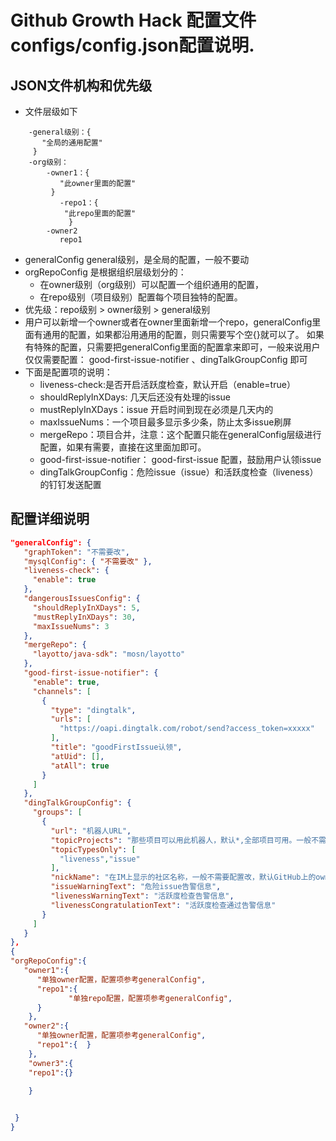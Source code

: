 # Github Growth Hack 配置文件configs/config.json配置说明.

## JSON文件机构和优先级

- 文件层级如下
``` 
    -general级别：{
       "全局的通用配置"
     }
    -org级别：
        -owner1：{
           "此owner里面的配置"
         }
           -repo1：{
            "此repo里面的配置"
             }
        -owner2
           repo1
 ``` 
- generalConfig general级别，是全局的配置，一般不要动
- orgRepoConfig 是根据组织层级划分的：
    - 在owner级别（org级别）可以配置一个组织通用的配置，
    - 在repo级别（项目级别）配置每个项目独特的配置。
- 优先级：repo级别 > owner级别  > general级别
- 用户可以新增一个owner或者在owner里面新增一个repo，generalConfig里面有通用的配置，如果都沿用通用的配置，则只需要写个空{}就可以了。
  如果有特殊的配置，只需要把generalConfig里面的配置拿来即可，一般来说用户仅仅需要配置：
  good-first-issue-notifier 、dingTalkGroupConfig 即可
- 下面是配置项的说明：
   -   liveness-check:是否开启活跃度检查，默认开启（enable=true）
   -   shouldReplyInXDays: 几天后还没有处理的issue
   -   mustReplyInXDays：issue 开启时间到现在必须是几天内的
   -   maxIssueNums：一个项目最多显示多少条，防止太多issue刷屏
   -   mergeRepo：项目合并，注意：这个配置只能在generalConfig层级进行配置，如果有需要，直接在这里面加即可。
   -   good-first-issue-notifier： good-first-issue 配置，鼓励用户认领issue
   -   dingTalkGroupConfig：危险issue（issue）和活跃度检查（liveness）的钉钉发送配置

## 配置详细说明
 ``` json
"generalConfig": {
    "graphToken": "不需要改",
    "mysqlConfig": { "不需要改" },
    "liveness-check": {
      "enable": true 
    },
    "dangerousIssuesConfig": {
      "shouldReplyInXDays": 5,  
      "mustReplyInXDays": 30,  
      "maxIssueNums": 3     
    },
    "mergeRepo": {
      "layotto/java-sdk": "mosn/layotto"   
    },
    "good-first-issue-notifier": {
      "enable": true, 
      "channels": [  
        {
          "type": "dingtalk", 
          "urls": [
            "https://oapi.dingtalk.com/robot/send?access_token=xxxxx" 
          ],
          "title": "goodFirstIssue认领",
          "atUid": [],  
          "atAll": true
        }
      ]
    },
    "dingTalkGroupConfig": {
      "groups": [
        {
          "url": "机器人URL", 
          "topicProjects": "那些项目可以用此机器人，默认*,全部项目可用。一般不需要改",  
          "topicTypesOnly": [  
            "liveness","issue"
          ],
          "nickName": "在IM上显示的社区名称，一般不需要配置改，默认GitHub上的owner", 
          "issueWarningText": "危险issue告警信息",
          "livenessWarningText": "活跃度检查告警信息",    
          "livenessCongratulationText": "活跃度检查通过告警信息"  
        }
      ]
    }
},
{
 "orgRepoConfig":{
    "owner1":{
       "单独owner配置，配置项参考generalConfig",
       "repo1":{
              "单独repo配置，配置项参考generalConfig",
       }
     },
    "owner2":{
       "单独owner配置，配置项参考generalConfig",
       "repo1":{  }  
     },
     "owner3":{
     "repo1":{} 
     
     }
 
 
  }
}
 ``` 
